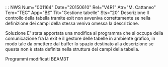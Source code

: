  :  : NWS Num="001164" Date="20150610" Rel="V4R1" Atr="M. Cattaneo" Tem="TEC" App="B£" Tit="Gestione tabelle" Sts="20"
Descrizione
Il controllo della tabella tramite exit non avveniva correttamente se nella definizione dei campi della stessa veniva omessa la descrizione.

Soluzione
E' stata apportata una modifica al programma che si occupa della comunicazione fra la exit e il gestore delle tabelle in ambiente grafico, in modo tale da omettere dal buffer lo spazio destinato
alla descrizione se questa non è stata definita nella struttura dei campi della tabella.

Programmi modificati
B£AM3T
